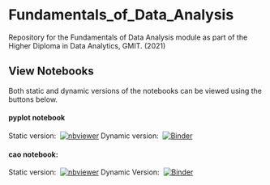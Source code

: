 # Fundamentals_of_Data_Analysis
Repository for the Fundamentals of Data Analysis module as part of the Higher Diploma in Data Analytics, GMIT. (2021)

## View Notebooks
Both static and dynamic versions of the notebooks can be viewed using the buttons below. 
#### pyplot notebook
Static version: &nbsp;[![nbviewer](https://raw.githubusercontent.com/jupyter/design/master/logos/Badges/nbviewer_badge.svg)](https://nbviewer.jupyter.org/github/Izardo/Fundamentals_of_Data_Analysis/blob/main/pyplot.ipynb)
Dynamic version: &nbsp;[![Binder](https://mybinder.org/badge_logo.svg)](https://mybinder.org/v2/gh/Izardo/Fundamentals_of_Data_Analysis/HEAD?filepath=https%3A%2F%2Fgithub.com%2FIzardo%2FFundamentals_of_Data_Analysis%2Fblob%2Fmain%2Fpyplot.ipynb)

#### cao notebook:
Static version: &nbsp;[![nbviewer](https://raw.githubusercontent.com/jupyter/design/master/logos/Badges/nbviewer_badge.svg)](https://nbviewer.jupyter.org/github/Izardo/Fundamentals_of_Data_Analysis/blob/main/cao.ipynb)
Dynamic Version: &nbsp;[![Binder](https://mybinder.org/badge_logo.svg)](https://mybinder.org/v2/gh/Izardo/Fundamentals_of_Data_Analysis/HEAD?filepath=https%3A%2F%2Fgithub.com%2FIzardo%2FFundamentals_of_Data_Analysis%2Fblob%2Fmain%2Fcao.ipynb)
